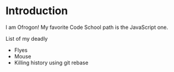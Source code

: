 # Introduction
I am Ofrogon!
My favorite Code School path is the JavaScript one.

List of my deadly
* Flyes
* Mouse
* Killing history using git rebase

